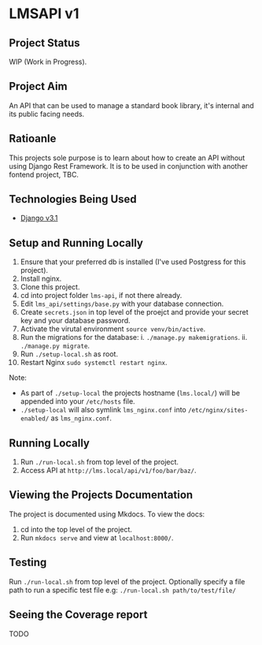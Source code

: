 # LMSAPI v1

## Project Status

WIP (Work in Progress).

## Project Aim

An API that can be used to manage a standard book library, it's internal and its public facing needs.

## Ratioanle

This projects sole purpose is to learn about how to create an API without using Django Rest Framework.
It is to be used in conjunction with another fontend project, TBC.

## Technologies Being Used

* [Django v3.1][1]

[1]: https://docs.djangoproject.com/en/3.1/

## Setup and Running Locally

1. Ensure that your preferred db is installed (I've used Postgress for this project).
2. Install nginx.
3. Clone this project.
4. cd into project folder `lms-api`, if not there already.
5. Edit `lms_api/settings/base.py` with your database connection.
6. Create `secrets.json` in top level of the proejct and provide your secret key and your database password.
7. Activate the virutal environment `source venv/bin/active`.
8. Run the migrations for the database:
   i. `./manage.py makemigrations`.
   ii. `./manage.py migrate`.
9. Run `./setup-local.sh` as root.
10. Restart Nginx `sudo systemctl restart nginx`.

Note:

* As part of `./setup-local` the projects hostname (`lms.local/`) will be appended into your `/etc/hosts` file.
* `./setup-local` will also symlink `lms_nginx.conf` into `/etc/nginx/sites-enabled/` as `lms_nginx.conf`.

## Running Locally

1. Run `./run-local.sh` from top level of the project.
2. Access API at `http://lms.local/api/v1/foo/bar/baz/`.

## Viewing the Projects Documentation

The project is documented using Mkdocs.
To view the docs:

1. cd into the top level of the project.
2. Run `mkdocs serve` and view at `localhost:8000/`.

## Testing

Run `./run-local.sh` from top level of the project.
Optionally specify a file path to run a specific test file e.g:
   `./run-local.sh path/to/test/file/`

## Seeing the Coverage report

TODO
